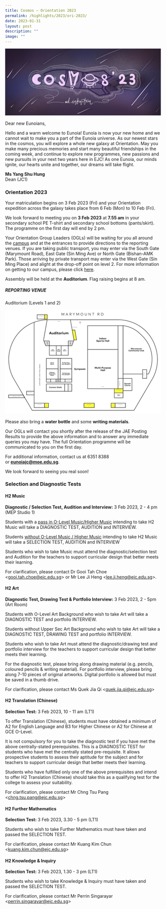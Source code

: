 ```yaml
---
title: Cosmos – Orientation 2023
permalink: /highlights/2023/ori-2023/
date: 2023-01-31
layout: post
description: ""
image: ""
---
```

![](/images/Orientation-2023_banner.jpg)

Dear new Eunoians,

Hello and a warm welcome to Eunoia! Eunoia is now your new home and we cannot wait to make you a part of the Eunoia universe. As our newest stars in the cosmos, you will explore a whole new galaxy at Orientation. May you make many precious memories and start many beautiful friendships in the coming week, and continue to explore new programmes, new passions and new pursuits in your next two years here in EJC! As one Eunoia, our minds ignite, our hearts unite and together, our dreams will take flight.

**Ms Yang Shu Hung**  
Dean (JC1)

### Orientation 2023

Your matriculation begins on 3 Feb 2023 (Fri) and your Orientation expedition across the galaxy takes place from 6 Feb (Mon) to 10 Feb (Fri).

We look forward to meeting you on **3 Feb 2023** at **7.55 am** in your secondary school PE T-shirt and secondary school bottoms (pants/skirt). The programme on the first day will end by 2 pm.

Your Orientation Group Leaders (OGLs) will be waiting for you all around the [campus](/about/contact-us/) and at the entrances to provide directions to the reporting venues. If you are taking public transport, you may enter via the South Gate (Marymount Road), East Gate (Sin Ming Ave) or North Gate (Bishan-AMK Park). Those arriving by private transport may enter via the West Gate (Sin Ming Place) and alight at the drop-off point on level 2. For more information on getting to our campus, please click [here](/about/contact-us/).

Assembly will be held at the **Auditorium**. Flag raising begins at 8 am.

##### REPORTING VENUE

Auditorium (Levels 1 and 2)

![](/images/Ori-2022_Campus.png)


Please also bring a **water bottle** and some **writing materials**.

Our OGLs will contact you shortly after the release of the JAE Posting Results to provide the above information and to answer any immediate queries you may have. The full Orientation programme will be communicated to you on the first day.

For additional information, contact us at 6351 8388 or [**eunoiajc@moe.edu.sg**](mailto:eunoiajc@moe.edu.sg).

We look forward to seeing you real soon!

### Selection and Diagnostic Tests

#### H2 Music

**Diagnostic / Selection Test, Audition and Interview:** 3 Feb 2023, 2 - 4 pm (MEP Studio 1)

Students with a <u>pass in O-Level Music/Higher Music</u> intending to take H2 Music will take a DIAGNOSTIC TEST, AUDITION and INTERVIEW.

Students <u>without O-Level Music / Higher Music</u> intending to take H2 Music will take a SELECTION TEST, AUDITION and INTERVIEW

Students who wish to take Music must attend the diagnostic/selection test and Audition for the teachers to support curricular design that better meets their learning.

For clarification, please contact Dr Gooi Tah Choe <[gooi.tah.choe@ejc.edu.sg](mailto:gooi.tah.choe@ejc.edu.sg)\> or Mr Lee Ji Heng <[lee.ji.heng@ejc.edu.sg](mailto:lee.ji.heng@ejc.edu.sg)\>.

#### H2 Art

**Diagnostic Test, Drawing Test & Portfolio Interview:** 3 Feb 2023, 2 - 5pm (Art Room)

Students with O-Level Art Background who wish to take Art will take a DIAGNOSTIC TEST and portfolio INTERVIEW.

Students without Upper Sec Art Background who wish to take Art will take a DIAGNOSTIC TEST, DRAWING TEST and portfolio INTERVIEW.

Students who wish to take Art must attend the diagnostic/drawing test and portfolio interview for the teachers to support curricular design that better meets their learning.

For the diagnostic test, please bring along drawing material (e.g. pencils, coloured pencils & writing material). For portfolio interview, please bring along 7-10 pieces of original artworks. Digital portfolio is allowed but must be saved in a thumb drive.

For clarification, please contact Ms Quek Jia Qi <[quek.jia.qi@ejc.edu.sg](mailto:quek.jia.qi@ejc.edu.sg)\>

#### H2 Translation (Chinese)

**Selection Test:** 3 Feb 2023, 10 - 11 am (LT1)

To offer Translation (Chinese), students must have obtained a minimum of A2 for English Language and B3 for Higher Chinese or A2 for Chinese at GCE O-Level.

It is not compulsory for you to take the diagnostic test if you have met the above centrally-stated prerequisites. This is a DIAGNOSTIC TEST for students who have met the centrally stated pre-requisite. It allows prospective students to assess their aptitude for the subject and for teachers to support curricular design that better meets their learning.

Students who have fulfilled only one of the above prerequisites and intend to offer H2 Translation (Chinese) should take this as a qualifying test for the college to assess your suitability.

For clarification, please contact Mr Chng Tsu Pang <[chng.tsu.pang@ejc.edu.sg](mailto:chng.tsu.pang@ejc.edu.sg)\>

#### H2 Further Mathematics

**Selection Test:** 3 Feb 2023, 3.30 - 5 pm (LT1)

Students who wish to take Further Mathematics must have taken and passed the SELECTION TEST.

For clarification, please contact Mr Kuang Kim Chun <[kuang.kim.chun@ejc.edu.sg](mailto:kuang.kim.chun@ejc.edu.sg)\>

#### H2 Knowledge & Inquiry

**Selection Test:** 3 Feb 2023, 1.30 - 3 pm (LT1)

Students who wish to take Knowledge & Inquiry must have taken and passed the SELECTION TEST.

For clarification, please contact Mr Perrin Singarayar <[perrin.singarayar@ejc.edu.sg](mailto:perrin.singarayar@ejc.edu.sg)\>
